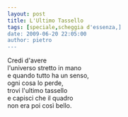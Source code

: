 ```yaml
---
layout: post
title: L'Ultimo Tassello
tags: [speciale,scheggia d'essenza,]
date: 2009-06-20 22:05:00
author: pietro
---
```

Credi d'avere<br/>l'universo stretto in mano<br/>e quando tutto ha un senso,<br/>ogni cosa lo perde,<br/>trovi l'ultimo tassello<br/>e capisci che il quadro<br/>non era poi così bello.
